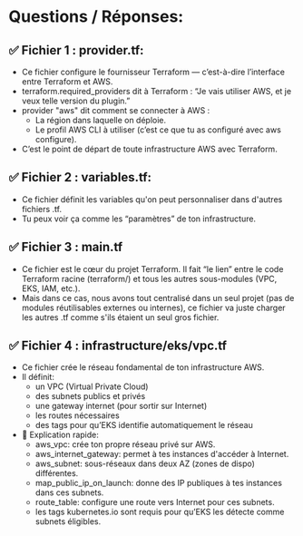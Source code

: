 # Questions / Réponses:

## ✅ Fichier 1 : provider.tf:
- Ce fichier configure le fournisseur Terraform — c’est-à-dire l’interface entre Terraform et AWS.
- terraform.required_providers dit à Terraform : “Je vais utiliser AWS, et je veux telle version du plugin.”
- provider "aws" dit comment se connecter à AWS :
    - La région dans laquelle on déploie.
    - Le profil AWS CLI à utiliser (c’est ce que tu as configuré avec aws configure).
- C’est le point de départ de toute infrastructure AWS avec Terraform.

## ✅ Fichier 2 : variables.tf:
- Ce fichier définit les variables qu'on peut personnaliser dans d'autres fichiers .tf.
- Tu peux voir ça comme les “paramètres” de ton infrastructure.

## ✅ Fichier 3 : main.tf
- Ce fichier est le cœur du projet Terraform. Il fait “le lien” entre le code Terraform racine (terraform/) et tous les autres sous-modules (VPC, EKS, IAM, etc.).
- Mais dans ce cas, nous avons tout centralisé dans un seul projet (pas de modules réutilisables externes ou internes), ce fichier va juste charger les autres .tf comme s'ils étaient un seul gros fichier.

## ✅ Fichier 4 : infrastructure/eks/vpc.tf
- Ce fichier crée le réseau fondamental de ton infrastructure AWS.
- Il définit:
    - un VPC (Virtual Private Cloud)
    - des subnets publics et privés
    - une gateway internet (pour sortir sur Internet)
    - les routes nécessaires
    - des tags pour qu’EKS identifie automatiquement le réseau
- 💬 Explication rapide:
    - aws_vpc: crée ton propre réseau privé sur AWS.
    - aws_internet_gateway: permet à tes instances d'accéder à Internet.
    - aws_subnet: sous-réseaux dans deux AZ (zones de dispo) différentes.
    - map_public_ip_on_launch: donne des IP publiques à tes instances dans ces subnets.
    - route_table: configure une route vers Internet pour ces subnets.
    - les tags kubernetes.io sont requis pour qu’EKS les détecte comme subnets éligibles.